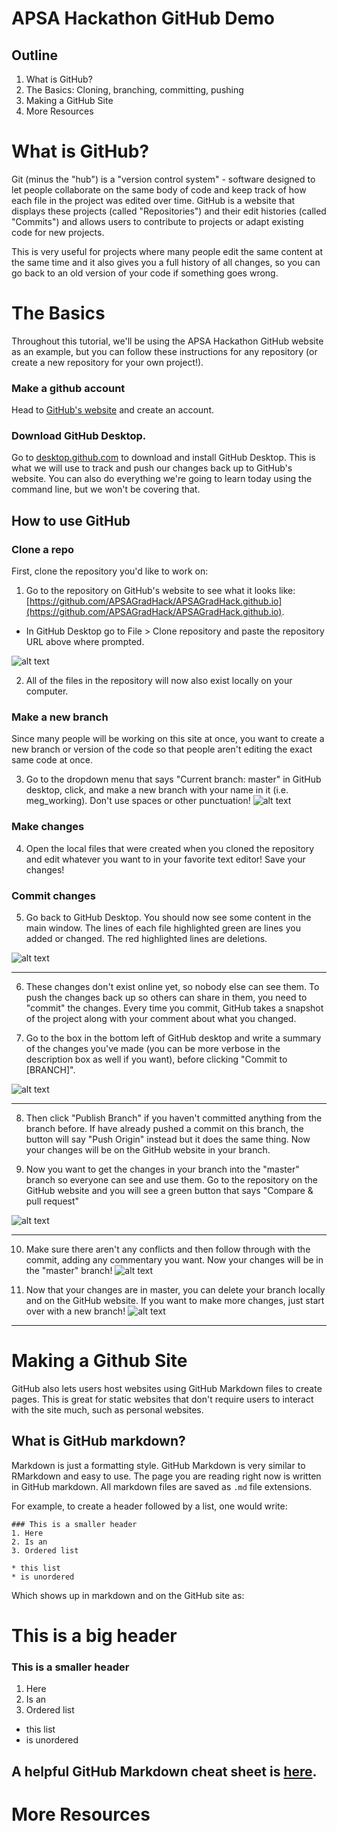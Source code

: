 # APSA Hackathon GitHub Demo

## Outline
1. What is GitHub?
2. The Basics: Cloning, branching, committing, pushing
3. Making a GitHub Site
4. More Resources

# What is GitHub?
Git (minus the "hub") is a "version control system" - software designed to let people collaborate on the same body of code and keep track of how each file in the project was edited over time. GitHub is a website that displays these projects (called "Repositories") and their edit histories (called "Commits") and allows users to contribute to projects or adapt existing code for new projects.

This is very useful for projects where many people edit the same content at the same time and it also gives you a full history of all changes, so you can go back to an old version of your code if something goes wrong.

# The Basics
Throughout this tutorial, we'll be using the APSA Hackathon GitHub website as an example, but you can follow these instructions for any repository (or create a new repository for your own project!).

### Make a github account
Head to [GitHub's website](https://github.com/) and create an account.

### Download GitHub Desktop.
Go to [desktop.github.com](https://desktop.github.com/) to download and install GitHub Desktop. This is what we will use to track and push our changes back up to GitHub's website. You can also do everything we're going to learn today using the command line, but we won't be covering that.

## How to use GitHub
### Clone a repo
First, clone the repository you'd like to work on:
1. Go to the repository on GitHub's website to see what it looks like: [https://github.com/APSAGradHack/APSAGradHack.github.io](https://github.com/APSAGradHack/APSAGradHack.github.io).
* In GitHub Desktop go to File > Clone repository and paste the repository URL above where prompted.

![alt text][clone_repo]

2. All of the files in the repository will now also exist locally on your computer.

### Make a new branch
Since many people will be working on this site at once, you want to create a new branch or version of the code so that people aren't editing the exact same code at once.

3. Go to the dropdown menu that says "Current branch: master" in GitHub desktop, click, and make a new branch with your name in it (i.e. meg_working). Don't use spaces or other punctuation!
![alt text][create_branch]

### Make changes
4. Open the local files that were created when you cloned the repository and edit whatever you want to in your favorite text editor! Save your changes!

### Commit changes
5. Go back to GitHub Desktop. You should now see some content in the main window. The lines of each file highlighted green are lines you added or changed. The red highlighted lines are deletions.

![alt text][change_log]

---

6. These changes don't exist online yet, so nobody else can see them. To push the changes back up so others can share in them, you need to "commit" the changes. Every time you commit, GitHub takes a snapshot of the project along with your comment about what you changed.
 
7. Go to the box in the bottom left of GitHub desktop and write a summary of the changes you've made (you can be more verbose in the description box as well if you want), before clicking "Commit to [BRANCH]". 

![alt text][commit_message]

---

8. Then click "Publish Branch" if you haven't committed anything from the branch before. If have already pushed a commit on this branch, the button will say "Push Origin" instead but it does the same thing. Now your changes will be on the GitHub website in your branch.

9. Now you want to get the changes in your branch into the "master" branch so everyone can see and use them. Go to the repository on the GitHub website and you will see a green button that says "Compare & pull request"

![alt text][pull_req_1]

---

10. Make sure there aren't any conflicts and then follow through with the commit, adding any commentary you want. Now your changes will be in the "master" branch!
![alt text][pull_req_2]

11. Now that your changes are in master, you can delete your branch locally and on the GitHub website. If you want to make more changes, just start over with a new branch!
![alt text][delete_branch]

---

# Making a Github Site
GitHub also lets users host websites using GitHub Markdown files to create pages. This is great for static websites that don't require users to interact with the site much, such as personal websites.

## What is GitHub markdown?
Markdown is just a formatting style. GitHub Markdown is very similar to RMarkdown and easy to use. The page you are reading right now is written in GitHub markdown. All markdown files are saved as `.md` file extensions.

For example, to create a header followed by a list, one would write:
``` # This is a big header
### This is a smaller header
1. Here
2. Is an
3. Ordered list

* this list
* is unordered
```
Which shows up in markdown and on the GitHub site as:
# This is a big header
### This is a smaller header
1. Here
2. Is an
3. Ordered list

* this list
* is unordered

A helpful GitHub Markdown cheat sheet is [here](https://github.com/adam-p/markdown-here/wiki/Markdown-Cheatsheet).
---


# More Resources


[clone_repo]: https://github.com/APSAGradHack/github_demo/blob/master/pics/clone_repo.png "Clone repo screenshot"
[create_branch]: https://github.com/APSAGradHack/github_demo/blob/master/pics/create_branch.png "Create branch screenshot"
[change_log]: https://github.com/APSAGradHack/github_demo/blob/master/pics/change_log.png "Change log on GitHub Desktop" 
[commit_message]: https://github.com/APSAGradHack/github_demo/blob/master/pics/commit_message.png "Commit message on GitHub Desktop" 
[pull_req_1]: https://github.com/APSAGradHack/github_demo/blob/master/pics/pull_req_1.png "Pull request button" 
[pull_req_2]: https://github.com/APSAGradHack/github_demo/blob/master/pics/pull_req_2.png "Pull request form" 
[pull_req_3]: https://github.com/APSAGradHack/github_demo/blob/master/pics/pull_req_3.png "Pull request form 2" 
[delete_branch]: https://github.com/APSAGradHack/github_demo/blob/master/pics/pull_req_1.png "Delete branch" 

